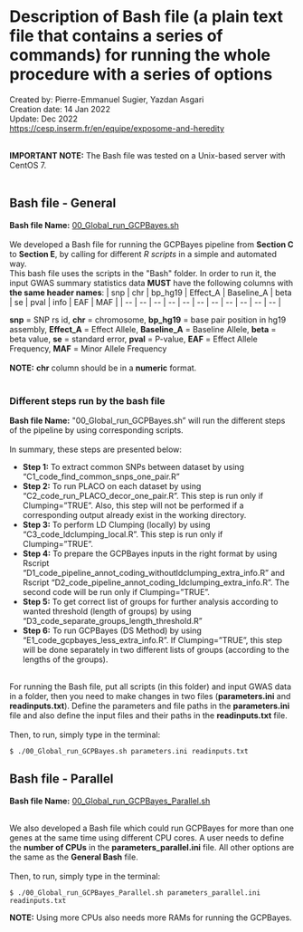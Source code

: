 # Description of Bash file (a plain text file that contains a series of commands) for running the whole procedure with a series of options
Created by: Pierre-Emmanuel Sugier, Yazdan Asgari<br>
Creation date: 14 Jan 2022<br>
Update: Dec 2022<br>
https://cesp.inserm.fr/en/equipe/exposome-and-heredity
<br>
<br>


**IMPORTANT NOTE:** The Bash file was tested on a Unix-based server with CentOS 7.
<br>
<br>

## Bash file - General
**Bash file Name:** [00_Global_run_GCPBayes.sh](../0_Codes/Bash)
<br><br>
We developed a Bash file for running the GCPBayes pipeline from **Section C** to **Section E**, by calling for different *R scripts* in a simple and automated way. 
<br>
This bash file uses the scripts in the "Bash" folder. In order to run it, the input GWAS summary statistics data **MUST** have the following columns with **the same header names**:
| snp	| chr	| bp_hg19	| Effect_A | Baseline_A | beta | se | pval | info | EAF | MAF |
| -- | -- | -- | -- | -- | -- | -- | -- | -- | -- | -- |

**snp** = SNP rs id, **chr** = chromosome, **bp_hg19** = base pair position in hg19 assembly, **Effect_A** = Effect Allele, **Baseline_A** = Baseline Allele, **beta** = beta value, **se** = standard error, **pval** = P-value, **EAF** = Effect Allele Frequency, **MAF** = Minor Allele Frequency
<br><br>
**NOTE:** **chr** column should be in a **numeric** format.
<br><br>

### Different steps run by the bash file
**Bash file Name:** "00_Global_run_GCPBayes.sh” will run the different steps of the pipeline by using corresponding scripts. 
<br><br>
In summary, these steps are presented below:
- **Step 1:** To extract common SNPs between dataset by using “C1_code_find_common_snps_one_pair.R”
- **Step 2:** To run PLACO on each dataset by using “C2_code_run_PLACO_decor_one_pair.R”. This step is run only if Clumping=”TRUE”. Also, this step will not be performed if a corresponding output already exist in the working directory.
- **Step 3:** To perform LD Clumping (locally) by using “C3_code_ldclumping_local.R”. This step is run only if Clumping=”TRUE”.
- **Step 4:** To prepare the GCPBayes inputs in the right format by using Rscript “D1_code_pipeline_annot_coding_withoutldclumping_extra_info.R” and Rscript “D2_code_pipeline_annot_coding_ldclumping_extra_info.R”. The second code will be run only if Clumping=”TRUE”.
- **Step 5:** To get correct list of groups for further analysis according to wanted threshold (length of groups) by using “D3_code_separate_groups_length_threshold.R”
- **Step 6:** To run GCPBayes (DS Method) by using “E1_code_gcpbayes_less_extra_info.R”. If Clumping=”TRUE”, this step will be done separately in two different lists of groups (according to the lengths of the groups).
<br><br>

For running the Bash file, put all scripts (in this folder) and input GWAS data in a folder, then you need to make changes in two files (**parameters.ini** and **readinputs.txt**). Define the parameters and file paths in the **parameters.ini** file and also define the input files and their paths in the **readinputs.txt** file.
<br><br>
Then, to run, simply type in the terminal:
~~~
$ ./00_Global_run_GCPBayes.sh parameters.ini readinputs.txt
~~~

## Bash file - Parallel
**Bash file Name:** [00_Global_run_GCPBayes_Parallel.sh](../0_Codes/Bash_Parallel)
<br><br>

We also developed a Bash file which could run GCPBayes for more than one genes at the same time using different CPU cores. A user needs to define the **number of CPUs** in the **parameters_parallel.ini** file. All other options are the same as the **General Bash** file.
<br><br>
Then, to run, simply type in the terminal:
~~~
$ ./00_Global_run_GCPBayes_Parallel.sh parameters_parallel.ini readinputs.txt
~~~

**NOTE:** Using more CPUs also needs more RAMs for running the GCPBayes.

